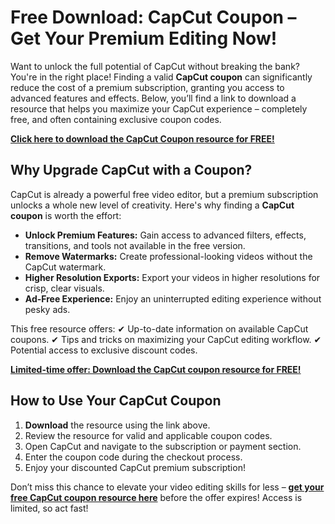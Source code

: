 # Free Download: CapCut Coupon – Get Your Premium Editing Now!

Want to unlock the full potential of CapCut without breaking the bank? You're in the right place! Finding a valid **CapCut coupon** can significantly reduce the cost of a premium subscription, granting you access to advanced features and effects. Below, you’ll find a link to download a resource that helps you maximize your CapCut experience – completely free, and often containing exclusive coupon codes.

[**Click here to download the CapCut Coupon resource for FREE!**](https://udemywork.com/capcut-coupon)

## Why Upgrade CapCut with a Coupon?

CapCut is already a powerful free video editor, but a premium subscription unlocks a whole new level of creativity. Here's why finding a **CapCut coupon** is worth the effort:

*   **Unlock Premium Features:** Gain access to advanced filters, effects, transitions, and tools not available in the free version.
*   **Remove Watermarks:** Create professional-looking videos without the CapCut watermark.
*   **Higher Resolution Exports:** Export your videos in higher resolutions for crisp, clear visuals.
*   **Ad-Free Experience:** Enjoy an uninterrupted editing experience without pesky ads.

This free resource offers:
✔ Up-to-date information on available CapCut coupons.
✔ Tips and tricks on maximizing your CapCut editing workflow.
✔ Potential access to exclusive discount codes.

[**Limited-time offer: Download the CapCut coupon resource for FREE!**](https://udemywork.com/capcut-coupon)

## How to Use Your CapCut Coupon

1.  **Download** the resource using the link above.
2.  Review the resource for valid and applicable coupon codes.
3.  Open CapCut and navigate to the subscription or payment section.
4.  Enter the coupon code during the checkout process.
5.  Enjoy your discounted CapCut premium subscription!

Don’t miss this chance to elevate your video editing skills for less – **[get your free CapCut coupon resource here](https://udemywork.com/capcut-coupon)** before the offer expires! Access is limited, so act fast!
